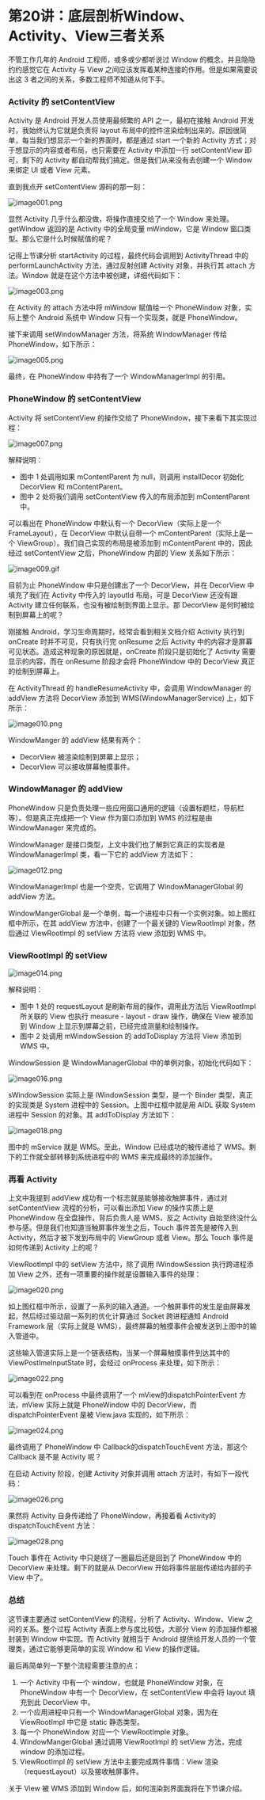 # 第20讲：底层剖析Window、Activity、View三者关系

不管工作几年的 Android 工程师，或多或少都听说过 Window 的概念，并且隐隐约约感觉它在 Activity 与 View 之间应该发挥着某种连接的作用。但是如果需要说出这 3 者之间的关系，多数工程师不知道从何下手。

### Activity 的 setContentView

Activity 是 Android 开发人员使用最频繁的 API 之一，最初在接触 Android 开发时，我始终认为它就是负责将 layout 布局中的控件渲染绘制出来的。原因很简单，每当我们想显示一个新的界面时，都是通过 start 一个新的 Activity 方式；对于想显示的内容或者布局，也只需要在 Activity 中添加一行 setContentView 即可，剩下的 Activity 都自动帮我们搞定。但是我们从来没有去创建一个 Window 来绑定 UI 或者 View 元素。

直到我点开 setContentView 源码的那一刻：


<Image alt="image001.png" src="https://s0.lgstatic.com/i/image/M00/13/AD/Ciqc1F7PgAKANmFOAADG11S4Lw4837.png"/> 


显然 Activity 几乎什么都没做，将操作直接交给了一个 Window 来处理。getWindow 返回的是 Activity 中的全局变量 mWindow，它是 Window 窗口类型。那么它是什么时候赋值的呢？

记得上节课分析 startActivity 的过程，最终代码会调用到 ActivityThread 中的 performLaunchActivity 方法，通过反射创建 Activity 对象，并执行其 attach 方法。Window 就是在这个方法中被创建，详细代码如下：


<Image alt="image003.png" src="https://s0.lgstatic.com/i/image/M00/13/B8/CgqCHl7PgAqACpn-AAJnqDQ3KOA739.png"/> 


在 Activity 的 attach 方法中将 mWindow 赋值给一个 PhoneWindow 对象，实际上整个 Android 系统中 Window 只有一个实现类，就是 PhoneWindow。

接下来调用 setWindowManager 方法，将系统 WindowManager 传给 PhoneWindow，如下所示：


<Image alt="image005.png" src="https://s0.lgstatic.com/i/image/M00/13/AD/Ciqc1F7PgBOAelC6AAHjMyng_Wc085.png"/> 


最终，在 PhoneWindow 中持有了一个 WindowManagerImpl 的引用。

### PhoneWindow 的 setContentView

Activity 将 setContentView 的操作交给了 PhoneWindow，接下来看下其实现过程：


<Image alt="image007.png" src="https://s0.lgstatic.com/i/image/M00/13/AD/Ciqc1F7PgBqASd0pAAP7n2Gt4Eg498.png"/> 


解释说明：

* 图中 1 处调用如果 mContentParent 为 null，则调用 installDecor 初始化 DecorView 和 mContentParent。
* 图中 2 处将我们调用 setContentView 传入的布局添加到 mContentParent 中。

可以看出在 PhoneWindow 中默认有一个 DecorView（实际上是一个 FrameLayout），在 DecorView 中默认自带一个 mContentParent（实际上是一个 ViewGroup）。我们自己实现的布局是被添加到 mContentParent 中的，因此经过 setContentView 之后，PhoneWindow 内部的 View 关系如下所示：


<Image alt="image009.gif" src="https://s0.lgstatic.com/i/image/M00/13/B8/CgqCHl7PgCyAce60AGnE3SJ9tVE104.gif"/> 


目前为止 PhoneWindow 中只是创建出了一个 DecorView，并在 DecorView 中填充了我们在 Activity 中传入的 layoutId 布局，可是 DecorView 还没有跟 Activity 建立任何联系，也没有被绘制到界面上显示。那 DecorView 是何时被绘制到屏幕上的呢？

刚接触 Android，学习生命周期时，经常会看到相关文档介绍 Activity 执行到 onCreate 时并不可见，只有执行完 onResume 之后 Activity 中的内容才是屏幕可见状态。造成这种现象的原因就是，onCreate 阶段只是初始化了 Activity 需要显示的内容，而在 onResume 阶段才会将 PhoneWindow 中的 DecorView 真正的绘制到屏幕上。

在 ActivityThread 的 handleResumeActivity 中，会调用 WindowManager 的 addView 方法将 DecorView 添加到 WMS(WindowManagerService) 上，如下所示：


<Image alt="image010.png" src="https://s0.lgstatic.com/i/image/M00/13/AD/Ciqc1F7PgDaAOrw3AAE3iA8KKNw169.png"/> 


WindowManger 的 addView 结果有两个：

* DecorView 被渲染绘制到屏幕上显示；
* DecorView 可以接收屏幕触摸事件。

### WindowManager 的 addView

PhoneWindow 只是负责处理一些应用窗口通用的逻辑（设置标题栏，导航栏等）。但是真正完成把一个 View 作为窗口添加到 WMS 的过程是由 WindowManager 来完成的。

WindowManager 是接口类型，上文中我们也了解到它真正的实现者是 WindowManagerImpl 类，看一下它的 addView 方法如下：


<Image alt="image012.png" src="https://s0.lgstatic.com/i/image/M00/13/AD/Ciqc1F7PgD6AcZI6AAIzA8-Xsig291.png"/> 


WindowManagerImpl 也是一个空壳，它调用了 WindowManagerGlobal 的 addView 方法。

WindowMangerGlobal 是一个单例，每一个进程中只有一个实例对象。如上图红框中所示，在其 addView 方法中，创建了一个最关键的 ViewRootImpl 对象，然后通过 ViewRootImpl 的 setView 方法将 view 添加到 WMS 中。

### ViewRootImpl 的 setView


<Image alt="image014.png" src="https://s0.lgstatic.com/i/image/M00/13/B9/CgqCHl7PgEuAVlqNAAMzivClFm0075.png"/> 


解释说明：

* 图中 1 处的 requestLayout 是刷新布局的操作，调用此方法后 ViewRootImpl 所关联的 View 也执行 measure - layout - draw 操作，确保在 View 被添加到 Window 上显示到屏幕之前，已经完成测量和绘制操作。
* 图中 2 处调用 mWindowSession 的 addToDisplay 方法将 View 添加到 WMS 中。

WindowSession 是 WindowManagerGlobal 中的单例对象，初始化代码如下：


<Image alt="image016.png" src="https://s0.lgstatic.com/i/image/M00/13/B9/CgqCHl7PgGmAPCMCAAIs7aHgwqU978.png"/> 


sWindowSession 实际上是 IWindowSession 类型，是一个 Binder 类型，真正的实现类是 System 进程中的 Session。上图中红框中就是用 AIDL 获取 System 进程中 Session 的对象。其 addToDisplay 方法如下：


<Image alt="image018.png" src="https://s0.lgstatic.com/i/image/M00/13/B9/CgqCHl7PgHKARwpiAAFJ5MgWKvw395.png"/> 


图中的 mService 就是 WMS。至此，Window 已经成功的被传递给了 WMS。剩下的工作就全部转移到系统进程中的 WMS 来完成最终的添加操作。

### 再看 Activity

上文中我提到 addView 成功有一个标志就是能够接收触屏事件，通过对 setContentView 流程的分析，可以看出添加 View 的操作实质上是 PhoneWindow 在全盘操作，背后负责人是 WMS，反之 Activity 自始至终没什么参与感。但是我们也知道当触屏事件发生之后，Touch 事件首先是被传入到 Activity，然后才被下发到布局中的 ViewGroup 或者 View。那么 Touch 事件是如何传递到 Activity 上的呢？

ViewRootImpl 中的 setView 方法中，除了调用 IWindowSession 执行跨进程添加 View 之外，还有一项重要的操作就是设置输入事件的处理：


<Image alt="image020.png" src="https://s0.lgstatic.com/i/image/M00/13/B9/CgqCHl7PgK-AL2fMAAK6TpXdsUE730.png"/> 


如上图红框中所示，设置了一系列的输入通道。一个触屏事件的发生是由屏幕发起，然后经过驱动层一系列的优化计算通过 Socket 跨进程通知 Android Framework 层（实际上就是 WMS），最终屏幕的触摸事件会被发送到上图中的输入管道中。

这些输入管道实际上是一个链表结构，当某一个屏幕触摸事件到达其中的 ViewPostImeInputState 时，会经过 onProcess 来处理，如下所示：


<Image alt="image022.png" src="https://s0.lgstatic.com/i/image/M00/13/AD/Ciqc1F7PgLiAJe-pAAJ6jH_d6LI466.png"/> 


可以看到在 onProcess 中最终调用了一个 mView的dispatchPointerEvent 方法，mView 实际上就是 PhoneWindow 中的 DecorView，而 dispatchPointerEvent 是被 View.java 实现的，如下所示：


<Image alt="image024.png" src="https://s0.lgstatic.com/i/image/M00/13/AE/Ciqc1F7PgL-Ael3TAAGG3hOWz7c334.png"/> 


最终调用了 PhoneWindow 中 Callback的dispatchTouchEvent 方法，那这个 Callback 是不是 Activity 呢？

在启动 Activity 阶段，创建 Activity 对象并调用 attach 方法时，有如下一段代码：


<Image alt="image026.png" src="https://s0.lgstatic.com/i/image/M00/13/B9/CgqCHl7PgMWAK3YXAAFov0zmVp8411.png"/> 


果然将 Activity 自身传递给了 PhoneWindow，再接着看 Activity的dispatchTouchEvent 方法：


<Image alt="image028.png" src="https://s0.lgstatic.com/i/image/M00/13/AE/Ciqc1F7PgOaAP2RfAAFMfPeyKsk286.png"/> 


Touch 事件在 Activity 中只是绕了一圈最后还是回到了 PhoneWindow 中的 DecorView 来处理。剩下的就是从 DecorView 开始将事件层层传递给内部的子 View 中了。

### 总结

这节课主要通过 setContentView 的流程，分析了 Activity、Window、View 之间的关系。整个过程 Activity 表面上参与度比较低，大部分 View 的添加操作都被封装到 Window 中实现。而 Activity 就相当于 Android 提供给开发人员的一个管理类，通过它能够更简单的实现 Window 和 View 的操作逻辑。

最后再简单列一下整个流程需要注意的点：

1. 一个 Activity 中有一个 window，也就是 PhoneWindow 对象，在 PhoneWindow 中有一个 DecorView，在 setContentView 中会将 layout 填充到此 DecorView 中。
2. 一个应用进程中只有一个 WindowManagerGlobal 对象，因为在 ViewRootImpl 中它是 static 静态类型。
3. 每一个 PhoneWindow 对应一个 ViewRootImple 对象。
4. WindowMangerGlobal 通过调用 ViewRootImpl 的 setView 方法，完成 window 的添加过程。
5. ViewRootImpl 的 setView 方法中主要完成两件事情：View 渲染（requestLayout）以及接收触屏事件。

关于 View 被 WMS 添加到 Window 后，如何渲染到界面我将在下节课介绍。

